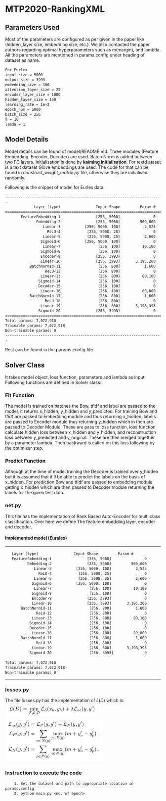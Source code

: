 # MTP2020-RankingXML


## Parameters Used 
Most of the parameters are configured as per given in the paper like (hidden_layer size, embedding size, etc.). We also contacted the paper authors regarding optimal hyperparameters such as m(margin), and lambda. All the parameters are mentioned in params.config under heading of dataset as name.

```
For Eurlex
input_size = 5000
output_size = 3993
embedding_size = 100
attention_layer_size = 25
encoder_layer_size = 1000
hidden_layer_size = 100
learning_rate = 1e-2
epoch_num = 1000
batch_size = 256
m = 10
lamda = 1
```

## Model Details

Model details can be found of model/README.md. Three modules (Feature Embedding, Encoder, Decoder) are used. Batch Norm is added between two FC layers. Initialisation is done by __kaiming initialisation__. For textd ataset is a text dataset Glove embeddings are used. The code for that can be found in _construct_weight_matrix.py_ file, otherwise they are initialised randomly.

Following is the snippet of model for Eurlex data.

```
-----------------------------------------------------------------------
             Layer (type)                Input Shape         Param #
=======================================================================
       FeatureEmbedding-1                [256, 5000]               0
              Embedding-2                [256, 5000]         500,000
                 Linear-3           [256, 5000, 100]           2,525
                   ReLU-4            [256, 5000, 25]               0
                 Linear-5            [256, 5000, 25]           2,600
                Sigmoid-6           [256, 5000, 100]               0
                 Linear-7                 [256, 100]          10,100
                Sigmoid-8                 [256, 100]               0
                Encoder-9                [256, 3993]               0
                Linear-10                [256, 3993]       3,195,200
           BatchNorm1d-11                 [256, 800]           1,600
                  ReLU-12                 [256, 800]               0
                Linear-13                 [256, 800]          80,100
               Sigmoid-14                 [256, 100]               0
               Decoder-15                 [256, 100]               0
                Linear-16                 [256, 100]          80,800
           BatchNorm1d-17                 [256, 800]           1,600
                  ReLU-18                 [256, 800]               0
                Linear-19                 [256, 800]       3,198,393
               Sigmoid-20                [256, 3993]               0
=======================================================================
Total params: 7,072,918
Trainable params: 7,072,918
Non-trainable params: 0
-----------------------------------------------------------------------

```

Rest can be found in the params.config file
## Solver Class

It takes model object, loss function, parameters and lambda as input Following functions are defined in Solver class:
### Fit Function
The model is trained on batches the Bow, tfidf and label are passed to the model, it returns x_hidden, y_hidden and y_predicted. For training Bow and tfidf are passed to Embedding module and thus returning x_hidden, labels are passed to Encoder module thus returning y_hidden which in then are passed to Decoder Module. These are pass to loss function, loss function calculate hidden loss between x_hidden and y_hidden, and reconstruction loss between y_predicted and y_original. These are then merged together by a parameter lambda. Then backward is called on this loss following by the optimizer step.

### Predict Function
Although at the time of model training the Decoder is trained over y_hidden but it is assumed that it'll be able to predict the labels on the basis of x_hidden. For prediction Bow and tfidf are passed to embedding module getting x_hidden which are then passed to Decoder module returning the labels for the given test data.

### net.py
 This file has the implementation of Rank Based Auto-Encoder for multi class classification. Over here we define The feature embedding layer, encoder and 
decoder.
#### Implemented model (Euralex)
-----------------------------------------------------------------------

	   Layer (type)                Input Shape         Param #
       FeatureEmbedding-1                [256, 5000]               0
              Embedding-2                [256, 5000]         500,000
                 Linear-3           [256, 5000, 100]           2,525
                   ReLU-4            [256, 5000, 25]               0
                 Linear-5            [256, 5000, 25]           2,600
                Sigmoid-6           [256, 5000, 100]               0
                 Linear-7                 [256, 100]          10,100
                Sigmoid-8                 [256, 100]               0
                Encoder-9                [256, 3993]               0
                Linear-10                [256, 3993]       3,195,200
           BatchNorm1d-11                 [256, 800]           1,600
                  ReLU-12                 [256, 800]               0
                Linear-13                 [256, 800]          80,100
               Sigmoid-14                 [256, 100]               0
               Decoder-15                 [256, 100]               0
                Linear-16                 [256, 100]          80,800
           BatchNorm1d-17                 [256, 800]           1,600
                  ReLU-18                 [256, 800]               0
                Linear-19                 [256, 800]       3,198,393
               Sigmoid-20                 [256, 3993]              0

	Total params: 7,072,918
	Trainable params: 7,072,918
	Non-trainable params: 0
-----------------------------------------------------------------------


### losses.py
The file losses.py has the implementation  of $L(D)$ which is:
![Loss function](ss/1.png)
![L_ae](ss/2.png)

### Instruction to execute the code
		1. Set the dataset and path to appropriate location in params.config
		2. python main.py <no. of epoch>
